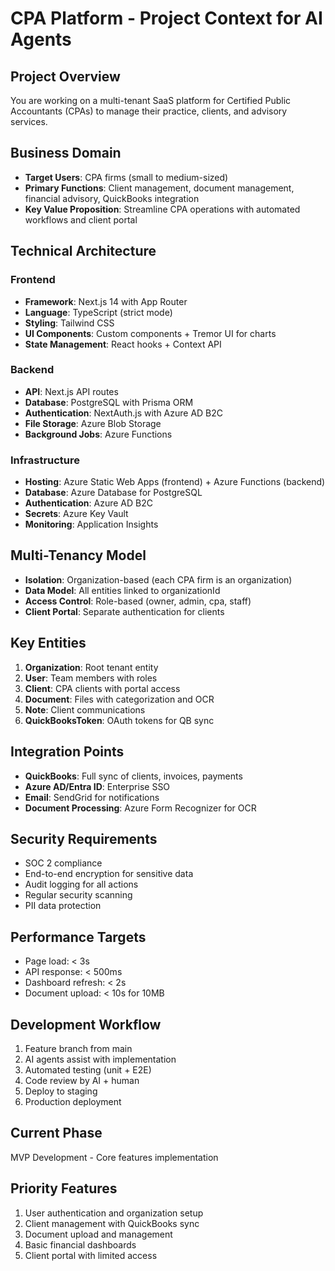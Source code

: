 # CPA Platform - Project Context for AI Agents

## Project Overview
You are working on a multi-tenant SaaS platform for Certified Public Accountants (CPAs) to manage their practice, clients, and advisory services.

## Business Domain
- **Target Users**: CPA firms (small to medium-sized)
- **Primary Functions**: Client management, document management, financial advisory, QuickBooks integration
- **Key Value Proposition**: Streamline CPA operations with automated workflows and client portal

## Technical Architecture

### Frontend
- **Framework**: Next.js 14 with App Router
- **Language**: TypeScript (strict mode)
- **Styling**: Tailwind CSS
- **UI Components**: Custom components + Tremor UI for charts
- **State Management**: React hooks + Context API

### Backend
- **API**: Next.js API routes
- **Database**: PostgreSQL with Prisma ORM
- **Authentication**: NextAuth.js with Azure AD B2C
- **File Storage**: Azure Blob Storage
- **Background Jobs**: Azure Functions

### Infrastructure
- **Hosting**: Azure Static Web Apps (frontend) + Azure Functions (backend)
- **Database**: Azure Database for PostgreSQL
- **Authentication**: Azure AD B2C
- **Secrets**: Azure Key Vault
- **Monitoring**: Application Insights

## Multi-Tenancy Model
- **Isolation**: Organization-based (each CPA firm is an organization)
- **Data Model**: All entities linked to organizationId
- **Access Control**: Role-based (owner, admin, cpa, staff)
- **Client Portal**: Separate authentication for clients

## Key Entities
1. **Organization**: Root tenant entity
2. **User**: Team members with roles
3. **Client**: CPA clients with portal access
4. **Document**: Files with categorization and OCR
5. **Note**: Client communications
6. **QuickBooksToken**: OAuth tokens for QB sync

## Integration Points
- **QuickBooks**: Full sync of clients, invoices, payments
- **Azure AD/Entra ID**: Enterprise SSO
- **Email**: SendGrid for notifications
- **Document Processing**: Azure Form Recognizer for OCR

## Security Requirements
- SOC 2 compliance
- End-to-end encryption for sensitive data
- Audit logging for all actions
- Regular security scanning
- PII data protection

## Performance Targets
- Page load: < 3s
- API response: < 500ms
- Dashboard refresh: < 2s
- Document upload: < 10s for 10MB

## Development Workflow
1. Feature branch from main
2. AI agents assist with implementation
3. Automated testing (unit + E2E)
4. Code review by AI + human
5. Deploy to staging
6. Production deployment

## Current Phase
MVP Development - Core features implementation

## Priority Features
1. User authentication and organization setup
2. Client management with QuickBooks sync
3. Document upload and management
4. Basic financial dashboards
5. Client portal with limited access